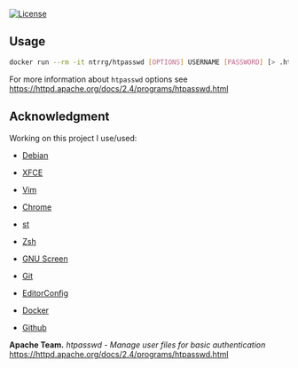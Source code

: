 [![License](https://img.shields.io/badge/license-MIT-blue.svg)](https://github.com/ntrrg/docker-htpasswd/raw/master/LICENSE)

## Usage

```sh
docker run --rm -it ntrrg/htpasswd [OPTIONS] USERNAME [PASSWORD] [> .htpasswd]
```

For more information about `htpasswd` options see https://httpd.apache.org/docs/2.4/programs/htpasswd.html

## Acknowledgment

Working on this project I use/used:

* [Debian](https://www.debian.org/)

* [XFCE](https://xfce.org/)

* [Vim](https://www.vim.org/)

* [Chrome](https://www.google.com/chrome/browser/desktop/index.html)

* [st](https://st.suckless.org/)

* [Zsh](http://www.zsh.org/)

* [GNU Screen](https://www.gnu.org/software/screen)

* [Git](https://git-scm.com/)

* [EditorConfig](http://editorconfig.org/)

* [Docker](https://docker.com)

* [Github](https://github.com)

**Apache Team.** *htpasswd - Manage user files for basic authentication* https://httpd.apache.org/docs/2.4/programs/htpasswd.html

